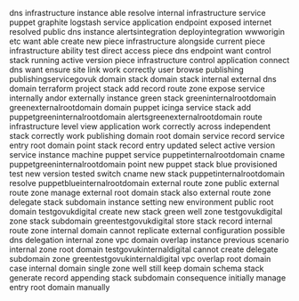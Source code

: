 dns infrastructure instance able resolve internal infrastructure service puppet graphite logstash service application endpoint exposed internet resolved public dns instance alertsintegration deployintegration wwworigin etc want able create new piece infrastructure alongside current piece infrastructure ability test direct access piece dns endpoint want control stack running active version piece infrastructure control application connect dns want ensure site link work correctly user browse publishing publishingservicegovuk domain stack domain stack internal external dns domain terraform project stack add record route zone expose service internally andor externally instance green stack greeninternalrootdomain greenexternalrootdomain domain puppet icinga service stack add puppetgreeninternalrootdomain alertsgreenexternalrootdomain route infrastructure level view application work correctly across independent stack correctly work publishing domain root domain service record service entry root domain point stack record entry updated select active version service instance machine puppet service puppetinternalrootdomain cname puppetgreeninternalrootdomain point new puppet stack blue provisioned test new version tested switch cname new stack puppetinternalrootdomain resolve puppetblueinternalrootdomain external route zone public external route zone manage external root domain stack also external route zone delegate stack subdomain instance setting new environment public root domain testgovukdigital create new stack green well zone testgovukdigital zone stack subdomain greentestgovukdigital store stack record internal route zone internal domain cannot replicate external configuration possible dns delegation internal zone vpc domain overlap instance previous scenario internal zone root domain testgovukinternaldigital cannot create delegate subdomain zone greentestgovukinternaldigital vpc overlap root domain case internal domain single zone well still keep domain schema stack generate record appending stack subdomain consequence initially manage entry root domain manually